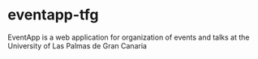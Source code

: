 # eventapp-tfg
EventApp is a web application for organization of events and talks at the University of Las Palmas de Gran Canaria
